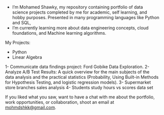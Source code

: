 - I’m Mohamed Shawky, my repository containing portfolio of data science projects completed by me for academic, self learning, and hobby purposes. 
Presented in many programming languages like Python and SQL,
- I’m currently learning more about data engineering concepts, cloud foundations, and Machine learning algorithms. 

My Projects:

- Python
- Linear Algebra

1- Communicate data findings project: Ford Gobike Data Exploration.
    2- Analyze A/B Test Results: A quick overview for the main subjects of the data analysis and the practical statistics (Probability, Using Built-in Methods for Hypothesis Testing, and logistic regression models).
    3- Supermarket store branches sales analysis
    4- Students study hours vs scores data set


If you liked what you saw, want to have a chat with me about the portfolio, work opportunities, or collaboration, shoot an email at mohmdshkk@gmail.com.
<!---
mohamedshk1/mohamedshk1 is a ✨ special ✨ repository because its `README.md` (this file) appears on your GitHub profile.
You can click the Preview link to take a look at your changes.
--->

